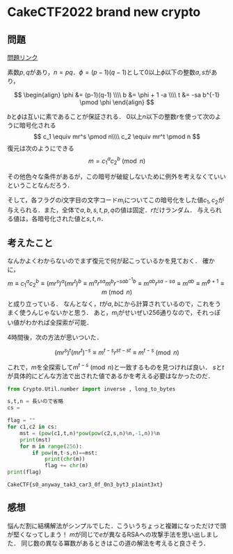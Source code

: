# CakeCTF2022 brand new crypto
## 問題
[問題リンク](https://github.com/theoremoon/cakectf2022-public/tree/master/crypto/brand_new_crypto/distfiles)

素数$p,q$があり，$n=pq$．$\phi=(p-1)(q-1)$として$0$以上$\phi$以下の整数$a,s$があり，

$$
\begin{align}
\phi &= (p-1)(q-1) \\\\
b &= \phi + 1 -a \\\\
t &= -sa b^{-1} \pmod \phi
\end{align}
$$

$b$と$\phi$は互いに素であることが保証される．
$0$以上$n$以下の整数$r$を使って次のように暗号化される
$$
c_1 \equiv mr^s \pmod n\\\\
c_2 \equiv mr^t \pmod n
$$
復元は次のようにできる
$$
m = c_1 ^a c_2^b \pmod n
$$

その他色々な条件があるが，この暗号が破綻しないために例外を考えなくていいということなんだろう．

そして，各フラグの$i$文字目の文字コード$m_i$についてこの暗号化をした値$c_1,c_2$が与えられる．また，全体で$a,b,s,t,p,q$の値は固定．$r$だけランダム．
与えられる値は，各暗号化された値と$s,t,n$．

## 考えたこと
なんかよくわからないのでまず復元で何が起こっているかを見ておく．
確かに，
$$
m\equiv  c_1 ^a c_2 ^b \equiv (mr^s)^a (mr^t)^b \equiv m^a r^{sa} m^b r^{-sab^{-1}b} \equiv m^{ab}r^{sa-sa} \equiv m^{ab} \equiv m^{\phi+1} \equiv m \pmod n
$$
と成り立っている．
なんとなく，$t$が$a,b$にから計算されているので，これをうまく使うんじゃないかと思う．
あと，$m_i$がせいぜい256通りなので，それっぽい値がわかれば全探索が可能．

4時間後，次の方法が思いついた．

$$
(mr^s)^t (mr^t)^{-s} \equiv m^{t-s} r^{st-st} \equiv m^{t-s} \pmod n
$$

これで，$m$を全探索して$m^{t-s}\pmod n$と一致するものを見つければ良い．
$s$と$t$が具体的にどんな方法で出された値であるかを考える必要はなかったのだ．

```python
from Crypto.Util.number import inverse , long_to_bytes

s,t,n = 長いので省略
cs = 

flag = ""
for c1,c2 in cs:
    mst = (pow(c1,t,n)*pow(pow(c2,s,n)%n,-1,n))%n
    print(mst)
    for m in range(256):
        if pow(m,t-s,n)==mst:
            print(chr(m))
            flag += chr(m)
print(flag)

```
```none
CakeCTF{s0_anyway_tak3_car3_0f_0n3_byt3_p1aint3xt}
```

## 感想
悩んだ割に結構解法がシンプルでした．こういうちょっと複雑になっただけで頭が堅くなってしまう！
$m$が同じで$e$が異なるRSAへの攻撃手法を思い出しました．
同じ数の異なる冪数があるときはこの道の解法を考えると良さそう．
